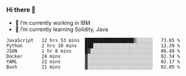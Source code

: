 ### Hi there 👋

<!--
**mathcodeman/mathcodeman** is a ✨ _special_ ✨ repository because its `README.md` (this file) appears on your GitHub profile.

Here are some ideas to get you started:

- 🔭 I’m currently working on ...
- 🌱 I’m currently learning ...
- 👯 I’m looking to collaborate on ...
- 🤔 I’m looking for help with ...
- 💬 Ask me about ...
- 📫 How to reach me: ...
- 😄 Pronouns: ...
- ⚡ Fun fact: ...
-->

- 🔭 I’m currently working in IBM
- 🌱 I’m currently learning Solidity, Java

<!--START_SECTION:waka-->

```text
JavaScript   12 hrs 53 mins  ██████████████████▒░░░░░░   73.65 %
Python       2 hrs 10 mins   ███░░░░░░░░░░░░░░░░░░░░░░   12.39 %
JSON         1 hr 8 mins     █▓░░░░░░░░░░░░░░░░░░░░░░░   06.49 %
Docker       24 mins         ▓░░░░░░░░░░░░░░░░░░░░░░░░   02.34 %
YAML         22 mins         ▓░░░░░░░░░░░░░░░░░░░░░░░░   02.17 %
Bash         21 mins         ▓░░░░░░░░░░░░░░░░░░░░░░░░   02.05 %
```

<!--END_SECTION:waka-->
